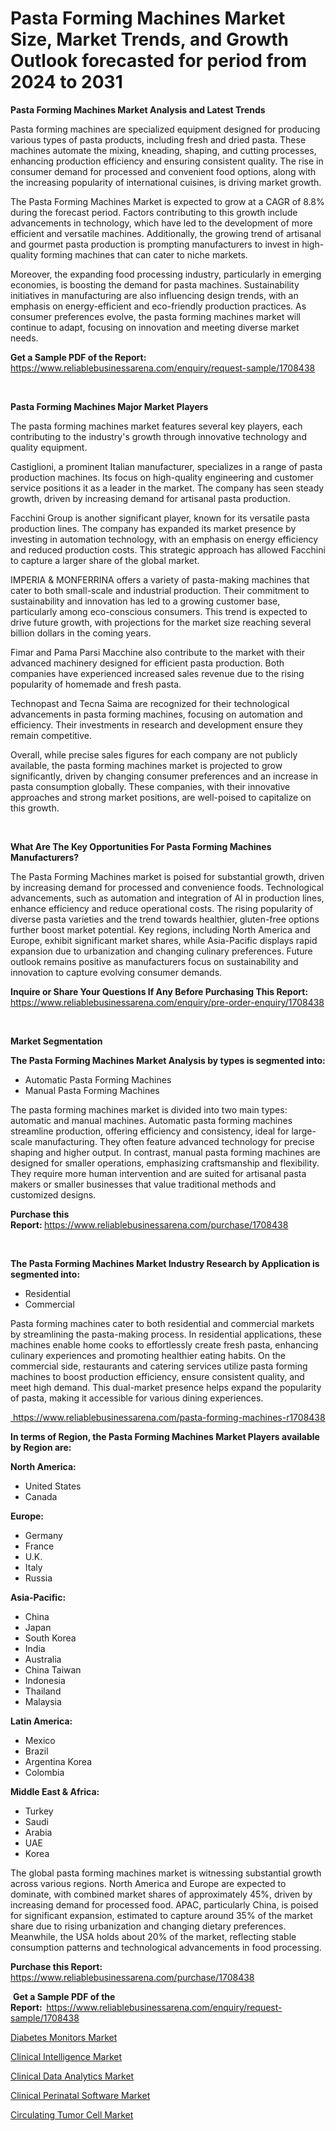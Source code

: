 <p><h1>Pasta Forming Machines Market Size, Market Trends, and Growth Outlook forecasted for period from 2024 to 2031</h1></p><p><strong>Pasta Forming Machines Market Analysis and Latest Trends</strong></p>
<p><p>Pasta forming machines are specialized equipment designed for producing various types of pasta products, including fresh and dried pasta. These machines automate the mixing, kneading, shaping, and cutting processes, enhancing production efficiency and ensuring consistent quality. The rise in consumer demand for processed and convenient food options, along with the increasing popularity of international cuisines, is driving market growth. </p><p>The Pasta Forming Machines Market is expected to grow at a CAGR of 8.8% during the forecast period. Factors contributing to this growth include advancements in technology, which have led to the development of more efficient and versatile machines. Additionally, the growing trend of artisanal and gourmet pasta production is prompting manufacturers to invest in high-quality forming machines that can cater to niche markets. </p><p>Moreover, the expanding food processing industry, particularly in emerging economies, is boosting the demand for pasta machines. Sustainability initiatives in manufacturing are also influencing design trends, with an emphasis on energy-efficient and eco-friendly production practices. As consumer preferences evolve, the pasta forming machines market will continue to adapt, focusing on innovation and meeting diverse market needs.</p></p>
<p><strong>Get a Sample PDF of the Report:&nbsp;</strong> <a href="https://www.reliablebusinessarena.com/enquiry/request-sample/1708438?utm_campaign=1347&utm_medium=2&utm_source=Github&utm_content=ia&utm_term=21102024&utm_id=pasta-forming-machines">https://www.reliablebusinessarena.com/enquiry/request-sample/1708438</a></p>
<p>&nbsp;</p>
<p><strong>Pasta Forming Machines Major Market Players</strong></p>
<p><p>The pasta forming machines market features several key players, each contributing to the industry's growth through innovative technology and quality equipment. </p><p>Castiglioni, a prominent Italian manufacturer, specializes in a range of pasta production machines. Its focus on high-quality engineering and customer service positions it as a leader in the market. The company has seen steady growth, driven by increasing demand for artisanal pasta production.</p><p>Facchini Group is another significant player, known for its versatile pasta production lines. The company has expanded its market presence by investing in automation technology, with an emphasis on energy efficiency and reduced production costs. This strategic approach has allowed Facchini to capture a larger share of the global market.</p><p>IMPERIA & MONFERRINA offers a variety of pasta-making machines that cater to both small-scale and industrial production. Their commitment to sustainability and innovation has led to a growing customer base, particularly among eco-conscious consumers. This trend is expected to drive future growth, with projections for the market size reaching several billion dollars in the coming years.</p><p>Fimar and Pama Parsi Macchine also contribute to the market with their advanced machinery designed for efficient pasta production. Both companies have experienced increased sales revenue due to the rising popularity of homemade and fresh pasta.</p><p>Technopast and Tecna Saima are recognized for their technological advancements in pasta forming machines, focusing on automation and efficiency. Their investments in research and development ensure they remain competitive.</p><p>Overall, while precise sales figures for each company are not publicly available, the pasta forming machines market is projected to grow significantly, driven by changing consumer preferences and an increase in pasta consumption globally. These companies, with their innovative approaches and strong market positions, are well-poised to capitalize on this growth.</p></p>
<p>&nbsp;</p>
<p><strong>What Are The Key Opportunities For Pasta Forming Machines Manufacturers?</strong></p>
<p><p>The Pasta Forming Machines market is poised for substantial growth, driven by increasing demand for processed and convenience foods. Technological advancements, such as automation and integration of AI in production lines, enhance efficiency and reduce operational costs. The rising popularity of diverse pasta varieties and the trend towards healthier, gluten-free options further boost market potential. Key regions, including North America and Europe, exhibit significant market shares, while Asia-Pacific displays rapid expansion due to urbanization and changing culinary preferences. Future outlook remains positive as manufacturers focus on sustainability and innovation to capture evolving consumer demands.</p></p>
<p><strong>Inquire or Share Your Questions If Any Before Purchasing This Report:</strong> <a href="https://www.reliablebusinessarena.com/enquiry/pre-order-enquiry/1708438?utm_campaign=1347&utm_medium=2&utm_source=Github&utm_content=ia&utm_term=21102024&utm_id=pasta-forming-machines">https://www.reliablebusinessarena.com/enquiry/pre-order-enquiry/1708438</a></p>
<p>&nbsp;</p>
<p><strong>Market Segmentation</strong></p>
<p><strong>The Pasta Forming Machines Market Analysis by types is segmented into:</strong></p>
<p><ul><li>Automatic Pasta Forming Machines</li><li>Manual Pasta Forming Machines</li></ul></p>
<p><p>The pasta forming machines market is divided into two main types: automatic and manual machines. Automatic pasta forming machines streamline production, offering efficiency and consistency, ideal for large-scale manufacturing. They often feature advanced technology for precise shaping and higher output. In contrast, manual pasta forming machines are designed for smaller operations, emphasizing craftsmanship and flexibility. They require more human intervention and are suited for artisanal pasta makers or smaller businesses that value traditional methods and customized designs.</p></p>
<p><strong>Purchase this Report:&nbsp;</strong><a href="https://www.reliablebusinessarena.com/purchase/1708438?utm_campaign=1347&utm_medium=2&utm_source=Github&utm_content=ia&utm_term=21102024&utm_id=pasta-forming-machines">https://www.reliablebusinessarena.com/purchase/1708438</a></p>
<p>&nbsp;</p>
<p><strong>The Pasta Forming Machines Market Industry Research by Application is segmented into:</strong></p>
<p><ul><li>Residential</li><li>Commercial</li></ul></p>
<p><p>Pasta forming machines cater to both residential and commercial markets by streamlining the pasta-making process. In residential applications, these machines enable home cooks to effortlessly create fresh pasta, enhancing culinary experiences and promoting healthier eating habits. On the commercial side, restaurants and catering services utilize pasta forming machines to boost production efficiency, ensure consistent quality, and meet high demand. This dual-market presence helps expand the popularity of pasta, making it accessible for various dining experiences.</p></p>
<p><a href="https://www.reliablebusinessarena.com/pasta-forming-machines-r1708438?utm_campaign=1347&utm_medium=2&utm_source=Github&utm_content=ia&utm_term=21102024&utm_id=pasta-forming-machines">&nbsp;https://www.reliablebusinessarena.com/pasta-forming-machines-r1708438</a></p>
<p><strong>In terms of Region, the Pasta Forming Machines Market Players available by Region are:</strong></p>
<p>
    <p> <strong> North America: </strong>
        <ul>
            <li>United States</li>
            <li>Canada</li>
        </ul>
        </p> 
    <p> <strong> Europe: </strong>
        <ul>
            <li>Germany</li>
            <li>France</li>
            <li>U.K.</li>
            <li>Italy</li>
            <li>Russia</li>
        </ul>
        </p> 
    <p> <strong> Asia-Pacific: </strong>
        <ul>
            <li>China</li>
            <li>Japan</li>
            <li>South Korea</li>
            <li>India</li>
            <li>Australia</li>
            <li>China Taiwan</li>
            <li>Indonesia</li>
            <li>Thailand</li>
            <li>Malaysia</li>
        </ul>
        </p> 
    <p> <strong> Latin America: </strong>
        <ul>
            <li>Mexico</li>
            <li>Brazil</li>
            <li>Argentina Korea</li>
            <li>Colombia</li>
        </ul>
        </p> 
    <p> <strong> Middle East & Africa: </strong>
        <ul>
            <li>Turkey</li>
            <li>Saudi</li>
            <li>Arabia</li>
            <li>UAE</li>
            <li>Korea</li>
        </ul>
    </p>
    </p>
<p><p>The global pasta forming machines market is witnessing substantial growth across various regions. North America and Europe are expected to dominate, with combined market shares of approximately 45%, driven by increasing demand for processed food. APAC, particularly China, is poised for significant expansion, estimated to capture around 35% of the market share due to rising urbanization and changing dietary preferences. Meanwhile, the USA holds about 20% of the market, reflecting stable consumption patterns and technological advancements in food processing.</p></p>
<p><strong>Purchase this Report: </strong><a href="https://www.reliablebusinessarena.com/purchase/1708438?utm_campaign=1347&utm_medium=2&utm_source=Github&utm_content=ia&utm_term=21102024&utm_id=pasta-forming-machines">https://www.reliablebusinessarena.com/purchase/1708438</a></p>
<p>&nbsp;<strong>Get a Sample PDF of the Report:&nbsp;&nbsp;</strong><a href="https://www.reliablebusinessarena.com/enquiry/request-sample/1708438?utm_campaign=1347&utm_medium=2&utm_source=Github&utm_content=ia&utm_term=21102024&utm_id=pasta-forming-machines">https://www.reliablebusinessarena.com/enquiry/request-sample/1708438</a></p>
<p><strong></strong></p>
<p><p><a href="https://www.linkedin.com/pulse/diabetes-monitors-market-ecosystem-competitive-landscape-9tkac?utm_campaign=1347&utm_medium=2&utm_source=Github&utm_content=ia&utm_term=21102024&utm_id=pasta-forming-machines">Diabetes Monitors Market</a></p><p><a href="https://www.linkedin.com/pulse/clinical-intelligence-market-size-type-product-global-industry-utywc?utm_campaign=1347&utm_medium=2&utm_source=Github&utm_content=ia&utm_term=21102024&utm_id=pasta-forming-machines">Clinical Intelligence Market</a></p><p><a href="https://www.linkedin.com/pulse/evaluating-clinical-data-analytics-market-trends-growth-opportunities-zergc?utm_campaign=1347&utm_medium=2&utm_source=Github&utm_content=ia&utm_term=21102024&utm_id=pasta-forming-machines">Clinical Data Analytics Market</a></p><p><a href="https://www.linkedin.com/pulse/comprehensive-clinical-perinatal-software-market-report-regional-cbmgc?utm_campaign=1347&utm_medium=2&utm_source=Github&utm_content=ia&utm_term=21102024&utm_id=pasta-forming-machines">Clinical Perinatal Software Market</a></p><p><a href="https://www.linkedin.com/pulse/global-circulating-tumor-cell-market-focus-application-end-use-n3adc?utm_campaign=1347&utm_medium=2&utm_source=Github&utm_content=ia&utm_term=21102024&utm_id=pasta-forming-machines">Circulating Tumor Cell Market</a></p></p>